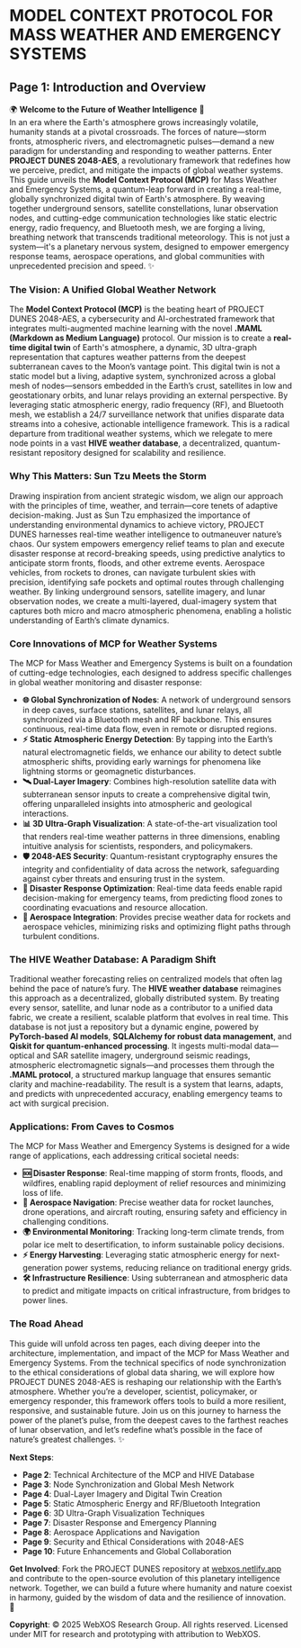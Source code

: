 # MODEL CONTEXT PROTOCOL FOR MASS WEATHER AND EMERGENCY SYSTEMS

## Page 1: Introduction and Overview

🌍 **Welcome to the Future of Weather Intelligence** 🌌  
In an era where the Earth's atmosphere grows increasingly volatile, humanity stands at a pivotal crossroads. The forces of nature—storm fronts, atmospheric rivers, and electromagnetic pulses—demand a new paradigm for understanding and responding to weather patterns. Enter **PROJECT DUNES 2048-AES**, a revolutionary framework that redefines how we perceive, predict, and mitigate the impacts of global weather systems. This guide unveils the **Model Context Protocol (MCP)** for Mass Weather and Emergency Systems, a quantum-leap forward in creating a real-time, globally synchronized digital twin of Earth's atmosphere. By weaving together underground sensors, satellite constellations, lunar observation nodes, and cutting-edge communication technologies like static electric energy, radio frequency, and Bluetooth mesh, we are forging a living, breathing network that transcends traditional meteorology. This is not just a system—it's a planetary nervous system, designed to empower emergency response teams, aerospace operations, and global communities with unprecedented precision and speed. ✨

### The Vision: A Unified Global Weather Network
The **Model Context Protocol (MCP)** is the beating heart of PROJECT DUNES 2048-AES, a cybersecurity and AI-orchestrated framework that integrates multi-augmented machine learning with the novel **.MAML (Markdown as Medium Language)** protocol. Our mission is to create a **real-time digital twin** of Earth's atmosphere, a dynamic, 3D ultra-graph representation that captures weather patterns from the deepest subterranean caves to the Moon’s vantage point. This digital twin is not a static model but a living, adaptive system, synchronized across a global mesh of nodes—sensors embedded in the Earth’s crust, satellites in low and geostationary orbits, and lunar relays providing an external perspective. By leveraging static atmospheric energy, radio frequency (RF), and Bluetooth mesh, we establish a 24/7 surveillance network that unifies disparate data streams into a cohesive, actionable intelligence framework. This is a radical departure from traditional weather systems, which we relegate to mere node points in a vast **HIVE weather database**, a decentralized, quantum-resistant repository designed for scalability and resilience.

### Why This Matters: Sun Tzu Meets the Storm
Drawing inspiration from ancient strategic wisdom, we align our approach with the principles of time, weather, and terrain—core tenets of adaptive decision-making. Just as Sun Tzu emphasized the importance of understanding environmental dynamics to achieve victory, PROJECT DUNES harnesses real-time weather intelligence to outmaneuver nature’s chaos. Our system empowers emergency relief teams to plan and execute disaster response at record-breaking speeds, using predictive analytics to anticipate storm fronts, floods, and other extreme events. Aerospace vehicles, from rockets to drones, can navigate turbulent skies with precision, identifying safe pockets and optimal routes through challenging weather. By linking underground sensors, satellite imagery, and lunar observation nodes, we create a multi-layered, dual-imagery system that captures both micro and macro atmospheric phenomena, enabling a holistic understanding of Earth’s climate dynamics.

### Core Innovations of MCP for Weather Systems
The MCP for Mass Weather and Emergency Systems is built on a foundation of cutting-edge technologies, each designed to address specific challenges in global weather monitoring and disaster response:

- **🌐 Global Synchronization of Nodes**: A network of underground sensors in deep caves, surface stations, satellites, and lunar relays, all synchronized via a Bluetooth mesh and RF backbone. This ensures continuous, real-time data flow, even in remote or disrupted regions.
- **⚡️ Static Atmospheric Energy Detection**: By tapping into the Earth’s natural electromagnetic fields, we enhance our ability to detect subtle atmospheric shifts, providing early warnings for phenomena like lightning storms or geomagnetic disturbances.
- **🛰️ Dual-Layer Imagery**: Combines high-resolution satellite data with subterranean sensor inputs to create a comprehensive digital twin, offering unparalleled insights into atmospheric and geological interactions.
- **📊 3D Ultra-Graph Visualization**: A state-of-the-art visualization tool that renders real-time weather patterns in three dimensions, enabling intuitive analysis for scientists, responders, and policymakers.
- **🛡️ 2048-AES Security**: Quantum-resistant cryptography ensures the integrity and confidentiality of data across the network, safeguarding against cyber threats and ensuring trust in the system.
- **🚀 Disaster Response Optimization**: Real-time data feeds enable rapid decision-making for emergency teams, from predicting flood zones to coordinating evacuations and resource allocation.
- **🌌 Aerospace Integration**: Provides precise weather data for rockets and aerospace vehicles, minimizing risks and optimizing flight paths through turbulent conditions.

### The HIVE Weather Database: A Paradigm Shift
Traditional weather forecasting relies on centralized models that often lag behind the pace of nature’s fury. The **HIVE weather database** reimagines this approach as a decentralized, globally distributed system. By treating every sensor, satellite, and lunar node as a contributor to a unified data fabric, we create a resilient, scalable platform that evolves in real time. This database is not just a repository but a dynamic engine, powered by **PyTorch-based AI models**, **SQLAlchemy for robust data management**, and **Qiskit for quantum-enhanced processing**. It ingests multi-modal data—optical and SAR satellite imagery, underground seismic readings, atmospheric electromagnetic signals—and processes them through the **.MAML protocol**, a structured markup language that ensures semantic clarity and machine-readability. The result is a system that learns, adapts, and predicts with unprecedented accuracy, enabling emergency teams to act with surgical precision.

### Applications: From Caves to Cosmos
The MCP for Mass Weather and Emergency Systems is designed for a wide range of applications, each addressing critical societal needs:

- **🆘 Disaster Response**: Real-time mapping of storm fronts, floods, and wildfires, enabling rapid deployment of relief resources and minimizing loss of life.
- **🚀 Aerospace Navigation**: Precise weather data for rocket launches, drone operations, and aircraft routing, ensuring safety and efficiency in challenging conditions.
- **🌍 Environmental Monitoring**: Tracking long-term climate trends, from polar ice melt to desertification, to inform sustainable policy decisions.
- **⚡️ Energy Harvesting**: Leveraging static atmospheric energy for next-generation power systems, reducing reliance on traditional energy grids.
- **🛠️ Infrastructure Resilience**: Using subterranean and atmospheric data to predict and mitigate impacts on critical infrastructure, from bridges to power lines.

### The Road Ahead
This guide will unfold across ten pages, each diving deeper into the architecture, implementation, and impact of the MCP for Mass Weather and Emergency Systems. From the technical specifics of node synchronization to the ethical considerations of global data sharing, we will explore how PROJECT DUNES 2048-AES is reshaping our relationship with the Earth’s atmosphere. Whether you’re a developer, scientist, policymaker, or emergency responder, this framework offers tools to build a more resilient, responsive, and sustainable future. Join us on this journey to harness the power of the planet’s pulse, from the deepest caves to the farthest reaches of lunar observation, and let’s redefine what’s possible in the face of nature’s greatest challenges. ✨

**Next Steps**:  
- **Page 2**: Technical Architecture of the MCP and HIVE Database  
- **Page 3**: Node Synchronization and Global Mesh Network  
- **Page 4**: Dual-Layer Imagery and Digital Twin Creation  
- **Page 5**: Static Atmospheric Energy and RF/Bluetooth Integration  
- **Page 6**: 3D Ultra-Graph Visualization Techniques  
- **Page 7**: Disaster Response and Emergency Planning  
- **Page 8**: Aerospace Applications and Navigation  
- **Page 9**: Security and Ethical Considerations with 2048-AES  
- **Page 10**: Future Enhancements and Global Collaboration  

**Get Involved**: Fork the PROJECT DUNES repository at [webxos.netlify.app](https://webxos.netlify.app) and contribute to the open-source evolution of this planetary intelligence network. Together, we can build a future where humanity and nature coexist in harmony, guided by the wisdom of data and the resilience of innovation. 🐪

**Copyright**: © 2025 WebXOS Research Group. All rights reserved. Licensed under MIT for research and prototyping with attribution to WebXOS.
